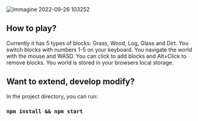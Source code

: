 
![Immagine 2022-09-26 103252](https://user-images.githubusercontent.com/97912982/192244674-18eea4dc-8fa4-4f1b-82ad-83a7f11fd246.png)



## How to play?

Currently it has 5 types of blocks: Grass, Wood, Log, Glass and Dirt.
You switch blocks with numbers 1-5 on your keyboard.
You navigate the world with the mouse and WASD.
You can click to add blocks and Alt+Click to remove blocks.
You world is stored in your browsers local storage.


## Want to extend, develop modify?
In the project directory, you can run:

### `npm install && npm start`


